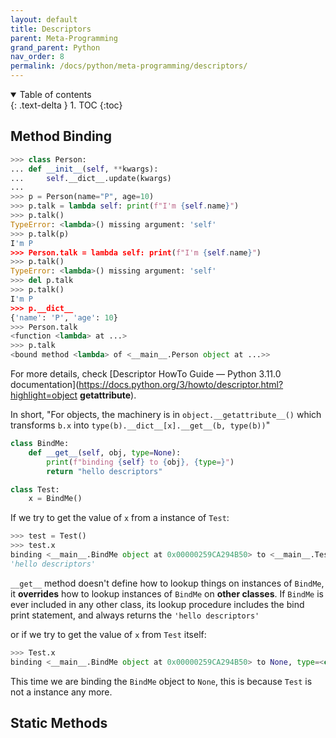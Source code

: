 ```yaml
---
layout: default
title: Descriptors
parent: Meta-Programming
grand_parent: Python
nav_order: 8
permalink: /docs/python/meta-programming/descriptors/
---
```


<details open markdown="block">
  <summary>
    Table of contents
  </summary>
  {: .text-delta }
1. TOC
{:toc}
</details>

## Method Binding

```python
>>> class Person:
... def __init__(self, **kwargs):
...     self.__dict__.update(kwargs)
...        
>>> p = Person(name="P", age=10)
>>> p.talk = lambda self: print(f"I'm {self.name}")
>>> p.talk()
TypeError: <lambda>() missing argument: 'self'
>>> p.talk(p)
I'm P
>>> Person.talk = lambda self: print(f"I'm {self.name}")
>>> p.talk()
TypeError: <lambda>() missing argument: 'self'
>>> del p.talk
>>> p.talk()
I'm P
>>> p.__dict__
{'name': 'P', 'age': 10}
>>> Person.talk
<function <lambda> at ...>
>>> p.talk
<bound method <lambda> of <__main__.Person object at ...>>
```

For more details, check [Descriptor HowTo Guide — Python 3.11.0 documentation](https://docs.python.org/3/howto/descriptor.html?highlight=object __getattribute__).

In short, "For objects, the machinery is in `object.__getattribute__()` which transforms `b.x` into `type(b).__dict__[x].__get__(b, type(b))`"

```python
class BindMe:
    def __get__(self, obj, type=None):
        print(f"binding {self} to {obj}, {type=}")
        return "hello descriptors"

class Test:
    x = BindMe()
```

If we try to get the value of `x` from a instance of `Test`:

```python
>>> test = Test()
>>> test.x
binding <__main__.BindMe object at 0x00000259CA294B50> to <__main__.Test object at 0x00000259CA2946D0>, type=<class '__main__.Test'>
'hello descriptors'
```

`__get__` method doesn't define how to lookup things on instances of `BindMe`, it **overrides** how to lookup instances of `BindMe` on **other classes**. If `BindMe` is ever included in any other class, its lookup procedure includes the bind print statement, and always returns the `'hello descriptors'` 

or if we try to get the value of `x` from `Test` itself:

```python
>>> Test.x
binding <__main__.BindMe object at 0x00000259CA294B50> to None, type=<class '__main__.Test'>
```

This time we are binding the `BindMe` object to `None`, this is because `Test` is not a instance any more.

## Static Methods

